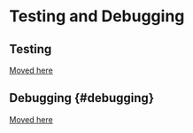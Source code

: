 # Testing and Debugging

## Testing

[Moved here](faq_misc#testing)

## Debugging {#debugging}

[Moved here](faq_debug#debugging)
